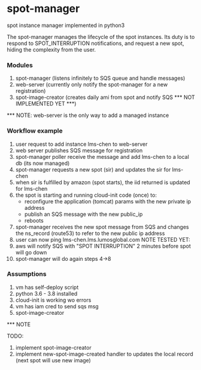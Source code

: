 # spot-manager
spot instance manager implemented in python3


The spot-manager manages the lifecycle of the spot instances. 
Its duty is to respond to SPOT_INTERRUPTION notifications, and request a new spot, hiding the complexity from the user. 

### Modules
1. spot-manager (listens infinitely to SQS queue and handle messages)
2. web-server (currently only notify the spot-manager for a new registration)
3. spot-image-creator (creates daily ami from spot and notify SQS *** NOT IMPLEMENTED YET ***)

*** NOTE: web-server is the only way to add a managed instance

### Workflow example
1. user request to add instance lms-chen to web-server
2. web server publishes SQS message for registration
3. spot-manager poller receive the message and add lms-chen to a local db (its now managed)
4. spot-manager requests a new spot (sir) and updates the sir for lms-chen
5. when sir is fulfilled by amazon (spot starts), the iid returned is updated for lms-chen
6. the spot is starting and running cloud-init code (once) to:
    - reconfigure the application (tomcat) params with the new private ip address
    - publish an SQS message with the new public_ip
    - reboots
7. spot-manager receives the new spot message from SQS and changes the ns_record (route53) to refer to the new public ip address
8. user can now ping lms-chen.lms.lumosglobal.com
NOTE TESTED YET:
9. aws will notify SQS with "SPOT INTERRUPTION" 2 minutes before spot will go down
10. spot-manager will do again steps 4->8


### Assumptions
1. vm has self-deploy script
2. python 3.6 - 3.8 installed
3. cloud-init is working wo errors
4. vm has iam cred to send sqs msg
5. spot-image-creator 

*** NOTE


TODO:
1. implement spot-image-creator
2. implement new-spot-image-created handler to updates the local record (next spot will use new image)



